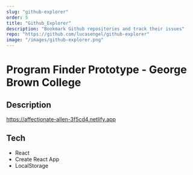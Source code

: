 ```yaml
---
slug: "github-explorer"
order: 5
title: "Github_Explorer"
description: "Bookmark Github repositories and track their issues"
repo: "https://github.com/lucasengel/github-explorer"
image: "/images/github-explorer.png"
---
```


# Program Finder Prototype - George Brown College

## Description

https://affectionate-allen-3f5cd4.netlify.app

## Tech

- React
- Create React App
- LocalStorage
